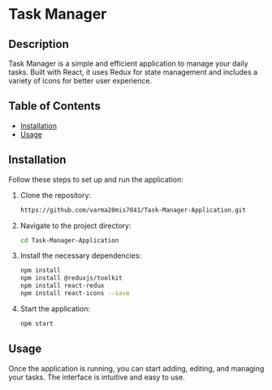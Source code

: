 # Task Manager

## Description
Task Manager is a simple and efficient application to manage your daily tasks. Built with React, it uses Redux for state management and includes a variety of icons for better user experience.

## Table of Contents
- [Installation](#installation)
- [Usage](#usage)


## Installation
Follow these steps to set up and run the application:

1. Clone the repository:
    ```bash
   https://github.com/varma20mis7041/Task-Manager-Application.git
    ```

2. Navigate to the project directory:
    ```bash
    cd Task-Manager-Application
    ```

3. Install the necessary dependencies:
    ```bash
    npm install
    npm install @reduxjs/toolkit
    npm install react-redux
    npm install react-icons --save
    ```

4. Start the application:
    ```bash
    npm start
    ```

## Usage
Once the application is running, you can start adding, editing, and managing your tasks. The interface is intuitive and easy to use.

